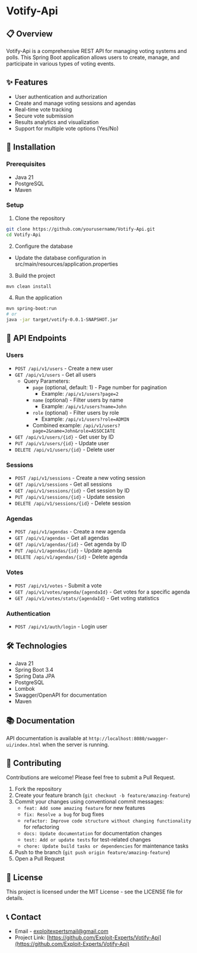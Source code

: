 # Votify-Api

## 📋 Overview
Votify-Api is a comprehensive REST API for managing voting systems and polls. This Spring Boot application allows users to create, manage, and participate in various types of voting events.

## ✨ Features
- User authentication and authorization
- Create and manage voting sessions and agendas
- Real-time vote tracking
- Secure vote submission
- Results analytics and visualization
- Support for multiple vote options (Yes/No)

## 🚀 Installation

### Prerequisites
- Java 21
- PostgreSQL
- Maven

### Setup
1. Clone the repository
```bash
git clone https://github.com/yourusername/Votify-Api.git
cd Votify-Api
```

2. Configure the database
- Update the database configuration in src/main/resources/application.properties


3. Build the project
```bash
mvn clean install
```

4. Run the application
```bash
mvn spring-boot:run
# or
java -jar target/votify-0.0.1-SNAPSHOT.jar
```

## 🔌 API Endpoints

### Users
- `POST /api/v1/users` - Create a new user
- `GET /api/v1/users` - Get all users
  - Query Parameters:
    - `page` (optional, default: 1) - Page number for pagination
      - Example: `/api/v1/users?page=2`
    - `name` (optional) - Filter users by name
      - Example: `/api/v1/users?name=John`
    - `role` (optional) - Filter users by role
      - Example: `/api/v1/users?role=ADMIN`
    - Combined example: `/api/v1/users?page=2&name=John&role=ASSOCIATE`
- `GET /api/v1/users/{id}` - Get user by ID
- `PUT /api/v1/users/{id}` - Update user
- `DELETE /api/v1/users/{id}` - Delete user

### Sessions
- `POST /api/v1/sessions` - Create a new voting session
- `GET /api/v1/sessions` - Get all sessions
- `GET /api/v1/sessions/{id}` - Get session by ID
- `PUT /api/v1/sessions/{id}` - Update session
- `DELETE /api/v1/sessions/{id}` - Delete session

### Agendas
- `POST /api/v1/agendas` - Create a new agenda
- `GET /api/v1/agendas` - Get all agendas
- `GET /api/v1/agendas/{id}` - Get agenda by ID
- `PUT /api/v1/agendas/{id}` - Update agenda
- `DELETE /api/v1/agendas/{id}` - Delete agenda

### Votes
- `POST /api/v1/votes` - Submit a vote
- `GET /api/v1/votes/agenda/{agendaId}` - Get votes for a specific agenda
- `GET /api/v1/votes/stats/{agendaId}` - Get voting statistics

### Authentication
- `POST /api/v1/auth/login` - Login user

## 🛠️ Technologies
- Java 21
- Spring Boot 3.4
- Spring Data JPA
- PostgreSQL
- Lombok
- Swagger/OpenAPI for documentation
- Maven

## 📚 Documentation
API documentation is available at `http://localhost:8080/swagger-ui/index.html` when the server is running.

## 🤝 Contributing
Contributions are welcome! Please feel free to submit a Pull Request.

1. Fork the repository
2. Create your feature branch (`git checkout -b feature/amazing-feature`)
3. Commit your changes using conventional commit messages:
    - `feat: Add some amazing feature` for new features
    - `fix: Resolve a bug` for bug fixes
    - `refactor: Improve code structure without changing functionality` for refactoring
    - `docs: Update documentation` for documentation changes
    - `test: Add or update tests` for test-related changes
    - `chore: Update build tasks or dependencies` for maintenance tasks
4. Push to the branch (`git push origin feature/amazing-feature`)
5. Open a Pull Request

## 📄 License
This project is licensed under the MIT License - see the LICENSE file for details.

## 📞 Contact
- Email - [exploitexpertsmail@gmail.com](mailto:exploitexpertsmail@gmail.com)
- Project Link: [https://github.com/Exploit-Experts/Votify-Api](https://github.com/Exploit-Experts/Votify-Api)